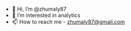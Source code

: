 - 👋 Hi, I’m @zhumaly87
- 👀 I’m interested in analytics
- 📫 How to reach me - zhumaly87@gmail.com

<!---
zhumaly87/zhumaly87 is a ✨ special ✨ repository because its `README.md` (this file) appears on your GitHub profile.
You can click the Preview link to take a look at your changes.
--->

